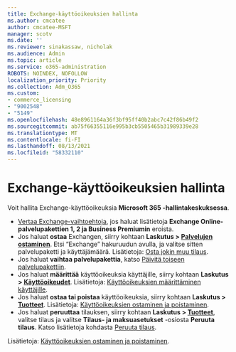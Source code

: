 ```yaml
---
title: Exchange-käyttöoikeuksien hallinta
ms.author: cmcatee
author: cmcatee-MSFT
manager: scotv
ms.date: ''
ms.reviewer: sinakassaw, nicholak
ms.audience: Admin
ms.topic: article
ms.service: o365-administration
ROBOTS: NOINDEX, NOFOLLOW
localization_priority: Priority
ms.collection: Adm_O365
ms.custom:
- commerce_licensing
- "9002548"
- "5149"
ms.openlocfilehash: 48e8961164a36f3bf95ff40b2abc7c42f86b49f2
ms.sourcegitcommit: ab75f66355116e995b3cb5505465b31989339e28
ms.translationtype: MT
ms.contentlocale: fi-FI
ms.lasthandoff: 08/13/2021
ms.locfileid: "58332110"
---
```

# <a name="exchange-license-management"></a>Exchange-käyttöoikeuksien hallinta

Voit hallita Exchange-käyttöoikeuksia **Microsoft 365 -hallintakeskuksessa**.

- [Vertaa Exchange-vaihtoehtoja](https://www.microsoft.com/microsoft-365/exchange/compare-microsoft-exchange-online-plans), jos haluat lisätietoja **Exchange Online-palvelupakettien 1, 2 ja Business Premiumin** eroista.
- Jos haluat **ostaa** Exchangen, siirry kohtaan **Laskutus > [ Palvelujen ostaminen](https://go.microsoft.com/fwlink/p/?linkid=868433)**. Etsi “Exchange” hakuruudun avulla, ja valitse sitten palvelupaketti ja käyttäjämäärä. Lisätietoja: [Osta jokin muu tilaus](https://docs.microsoft.com/microsoft-365/commerce/try-or-buy-microsoft-365#buy-a-different-subscription).
- Jos haluat **vaihtaa palvelupakettia**, katso [Päivitä toiseen palvelupakettiin](https://docs.microsoft.com/microsoft-365/commerce/subscriptions/upgrade-to-different-plan).
- Jos haluat **määrittää** käyttöoikeuksia käyttäjille, siirry kohtaan **Laskutus > [Käyttöoikeudet](https://go.microsoft.com/fwlink/p/?linkid=842264)**. Lisätietoja: [Käyttöoikeuksien määrittäminen käyttäjille](https://docs.microsoft.com/microsoft-365/admin/manage/assign-licenses-to-users).
- Jos haluat **ostaa tai poistaa** käyttöoikeuksia, siirry kohtaan **Laskutus > [Tuotteet](https://go.microsoft.com/fwlink/p/?linkid=842054)**. Lisätietoja: [Käyttöoikeuksien ostaminen ja poistaminen](https://docs.microsoft.com/microsoft-365/commerce/licenses/buy-licenses).
- Jos haluat **peruuttaa** tilauksen, siirry kohtaan **Laskutus > [Tuotteet](https://go.microsoft.com/fwlink/p/?linkid=842054)**, valitse tilaus ja valitse **Tilaus- ja maksuasetukset** -osiosta **Peruuta tilaus**. Katso lisätietoja kohdasta [Peruuta tilaus](https://docs.microsoft.com/microsoft-365/commerce/subscriptions/cancel-your-subscription).

Lisätietoja: [Käyttöoikeuksien ostaminen ja poistaminen](https://docs.microsoft.com/microsoft-365/commerce/licenses/buy-licenses).